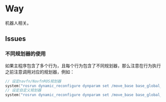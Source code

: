 # Way
机器人相关。

## Issues
### 不同规划器的使用
如果主程序包含了多个行为，且每个行为包含了不同规划器，那么注意在行为执行之前注意调用对应的规划器，例如：
```cpp
// 设定navfn/NavfnROS规划器
system("rosrun dynamic_reconfigure dynparam set /move_base base_global_planner navfn/NavfnROS");
// 设定自定义规划器
system("rosrun dynamic_reconfigure dynparam set /move_base base_global_planner simple_global_planner/SimpleGlobalPlanner");

```